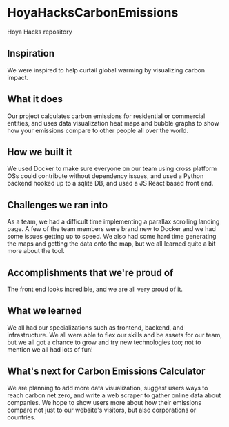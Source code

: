 # HoyaHacksCarbonEmissions
Hoya Hacks repository
## Inspiration
We were inspired to help curtail global warming by visualizing carbon impact.

## What it does
Our project calculates carbon emissions for residential or commercial entities, and uses data visualization heat maps and bubble graphs to show how your emissions compare to other people all over the world.

## How we built it
We used Docker to make sure everyone on our team using cross platform OSs could contribute without dependency issues, and used a Python backend hooked up to a sqlite DB, and used a JS React based front end.

## Challenges we ran into
As a team, we had a difficult time implementing a parallax scrolling landing page. A few of the team members were brand new to Docker and we had some issues getting up to speed. We also had some hard time generating the maps and getting the data onto the map, but we all learned quite a bit more about the tool.

## Accomplishments that we're proud of
The front end looks incredible, and we are all very proud of it.

## What we learned
We all had our specializations such as frontend, backend, and infrastructure. We all were able to flex our skills and be assets for our team, but we all got a chance to grow and try new technologies too; not to mention we all had lots of fun!

## What's next for Carbon Emissions Calculator
We are planning to add more data visualization, suggest users ways to reach carbon net zero, and write a web scraper to gather online data about companies. We hope to show users more about how their emissions compare not just to our website's visitors, but also corporations or countries.
